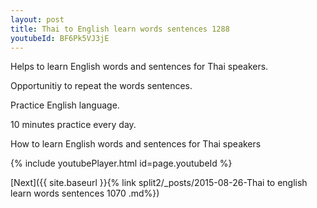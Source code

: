 ```yaml
---
layout: post
title: Thai to English learn words sentences 1288 
youtubeId: BF6Pk5VJ3jE
---
```

 
 
Helps to learn English words and sentences for Thai speakers.

Opportunitiy to repeat the words sentences. 

Practice English language. 
 
10 minutes practice every day. 
 
How to learn English words and sentences for Thai speakers 
 
{% include youtubePlayer.html id=page.youtubeId %}
 
 
[Next]({{ site.baseurl }}{% link  split2/_posts/2015-08-26-Thai to english learn words sentences 1070 .md%})
 
